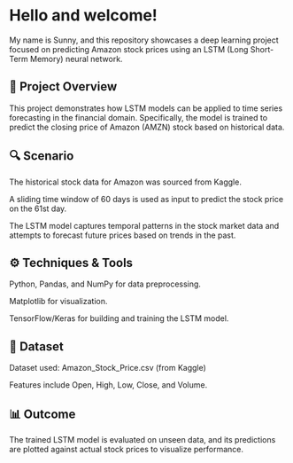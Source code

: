 # Hello and welcome!
My name is Sunny, and this repository showcases a deep learning project focused on predicting Amazon stock prices using an LSTM (Long Short-Term Memory) neural network.

## 🧠 Project Overview

This project demonstrates how LSTM models can be applied to time series forecasting in the financial domain. Specifically, the model is trained to predict the closing price of Amazon (AMZN) stock based on historical data.

## 🔍 Scenario

The historical stock data for Amazon was sourced from Kaggle.

A sliding time window of 60 days is used as input to predict the stock price on the 61st day.

The LSTM model captures temporal patterns in the stock market data and attempts to forecast future prices based on trends in the past.

## ⚙️ Techniques & Tools

Python, Pandas, and NumPy for data preprocessing.

Matplotlib for visualization.

TensorFlow/Keras for building and training the LSTM model.

## 📁 Dataset

Dataset used: Amazon_Stock_Price.csv (from Kaggle)

Features include Open, High, Low, Close, and Volume.

## 📊 Outcome
The trained LSTM model is evaluated on unseen data, and its predictions are plotted against actual stock prices to visualize performance.
